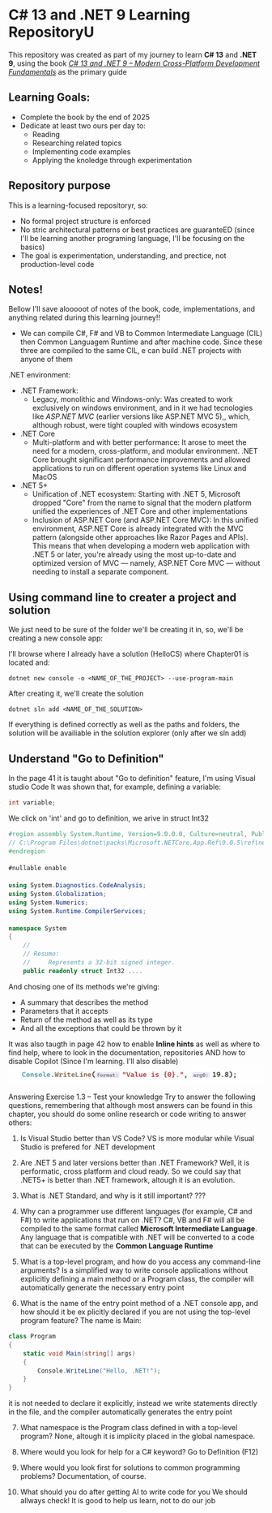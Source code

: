 # C# 13 and .NET 9 Learning RepositoryU

This repository was created as part of my journey to learn **C# 13** and **.NET 9**, using the book [*C# 13 and .NET 9 – Modern Cross-Platform Development Fundamentals*](https://www.amazon.com/13-NET-Cross-Platform-Development-Fundamentals/dp/183588122X) as the primary guide

## Learning Goals:
* Complete the book by the end of 2025
* Dedicate at least two ours per day to:
	* Reading
	* Researching related topics
	* Implementing code examples
	* Applying the knoledge through experimentation

## Repository purpose
This is a learning-focused repositoryr, so:
* No formal project structure is enforced
* No stric architectural patterns or best practices are guaranteED (since I'll be learning another programing language, I'll be focusing on the basics)
* The goal is experimentation, understanding, and prectice, not production-level code

## Notes!
Bellow I'll save alooooot of notes of the book, code, implementations, and anything related during this learning journey!!

- We can compile C#, F# and VB to Common Intermediate Language (CIL) then Common Languagem Runtime and after machine code. Since
these three are compiled to the same CIL, e can build .NET projects with anyone of them

.NET environment:
* .NET Framework:
	*	Legacy, monolithic and Windows-only: Was created to work exclusively on windows environment, and in it we had tecnologies like
		*ASP.NET MVC* (earlier versions like ASP.NET MVC 5),, which, although robust, were tight coupled with windows ecosystem
* .NET Core
	*   Multi-platform and with better performance: It arose to meet  the need for a modern, cross-platform, and modular environment. .NET Core brought significant performance improvements and allowed applications to run on different operation systems like Linux and MacOS
* .NET 5+
	* Unification of .NET ecosystem: Starting with .NET 5, Microsoft dropped "Core" from the name to signal that the modern platform unified the experiences of .NET Core and other implementations
    * Inclusion of ASP.NET Core (and ASP.NET Core MVC): In this unified environment, ASP.NET Core is already integrated with the MVC pattern (alongside other approaches like Razor Pages and APIs). This means that when developing a modern web application with .NET 5 or later, you're already using the most up-to-date and optimized version of MVC — namely, ASP.NET Core MVC — without needing to install a separate component.

## Using command line to creater a project and solution

We just need to be sure of the folder we'll be creating it in, so, we'll be creating a new console app:

I'll browse where I already have a solution (HelloCS) where Chapter01 is located and:
```shell 
dotnet new console -o <NAME_OF_THE_PROJECT> --use-program-main 
```

After creating it, we'll create the solution
```shell 
dotnet sln add <NAME_OF_THE_SOLUTION>
```

If everything is defined correctly as well as the paths and folders, the solution will be availiable in the solution explorer (only after we sln add)


## Understand "Go to Definition"
In the page 41 it is taught about "Go to definition" feature, I'm using Visual studio Code
It was shown that, for example, defining a variable:
```csharp
int variable;
```

We click on 'int' and go to definition, we arive in struct Int32

```csharp
#region assembly System.Runtime, Version=9.0.0.0, Culture=neutral, PublicKeyToken=b03f5f7f11d50a3a
// C:\Program Files\dotnet\packs\Microsoft.NETCore.App.Ref\9.0.5\ref\net9.0\System.Runtime.dll
#endregion

#nullable enable

using System.Diagnostics.CodeAnalysis;
using System.Globalization;
using System.Numerics;
using System.Runtime.CompilerServices;

namespace System
{
    //
    // Resumo:
    //     Represents a 32-bit signed integer.
    public readonly struct Int32 ....
```

And chosing one of its methods we're giving:
* A summary that describes the method
* Parameters that it accepts 
* Return of the method as well as its type
* And all the exceptions that could be thrown by it


It was also taugth in page 42 how to enable **Inline hints** as well as where to find help, where to look in the documentation, repositories AND how to disable Copilot (Since I'm learning. I'll also disable) ![alt text](image.png)

Answering Exercise 1.3 – Test your knowledge
 Try to answer the following questions, remembering that although most answers can be found in this 
chapter, you should do some online research or code writing to answer others:
 1. Is Visual Studio better than VS Code?
 VS is more modular while Visual Studio is prefered for .NET development

 2. Are .NET 5 and later versions better than .NET Framework?
 Well, it is performatic, cross platform and cloud ready. So we could say that .NET5+ is better than .NET framework, altough it is an evolution.

 3. What is .NET Standard, and why is it still important?
 ???

 4. Why can a programmer use different languages (for example, C# and F#) to write applications 
that run on .NET?
C#, VB and F# will all be compiled to the same format called **Microsoft Intermediate Language**. Any language that is compatible with .NET will be converted to a code that can be executed by the **Common Language Runtime**

 5. What is a top-level program, and how do you access any command-line arguments?
Is a simplified way to write console applications without explicitly defining a main method or a Program class, the compiler will automatically generate the necessary entry point

 6. What is the name of the entry point method of a .NET console app, and how should it be ex
plicitly declared if you are not using the top-level program feature?
The name is Main:

```cs 
class Program
{
    static void Main(string[] args)
    {
        Console.WriteLine("Hello, .NET!");
    }
}
```
it is not needed to declare it explicitly, instead we write statements directly in the file, and the compiler automatically generates the entry point


 7. What namespace is the Program class defined in with a top-level program?
 None, altough it is implicity placed in the global namespace.


 8. Where would you look for help for a C# keyword?
 Go to Definition (F12)

 9. Where would you look first for solutions to common programming problems?
 Documentation, of course.

 10. What should you do after getting AI to write code for you
 We should allways check! It is good to help us learn, not to do our job